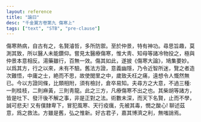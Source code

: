 ```yaml
---
layout: reference
title: "論曰"
desc: "千金翼方卷第九 傷寒上"
tags: ["text", "STB", "pre-clause"]
---
```



傷寒熱病，自古有之，名賢濬哲，多所防禦。至於仲景，特有神功。尋思旨趣，莫測其致，所以醫人未能鑽仰。嘗見太醫療傷寒，惟大靑、知母等諸冷物投之，極與仲景本意相反。湯藥雖行，百無一效。傷其如此，遂披《傷寒大論》，鳩集要妙。以爲其方，行之以來，未有不驗。舊法方證，意義幽隱，乃令近智所迷，覽之者造次難悟，中庸之士，絶而不思，故使閭里之中，歲致夭枉之痛，遠想令人慨然無已。今以方證同條，比類相附，須有檢討，倉卒易知。夫尋方之大意，不過三種:一則桂枝，二則麻黃，三則靑龍。此之三方，凡療傷寒不出之也。其柴胡等諸方，皆是吐下、發汗後不解之事，非是正對之法。術數未深，而天下名賢，止而不學，誠可悲夫! 又有僕隸卑下，冒犯風寒、天行疫癘，先被其毒，憫之酸心! 聊述茲意，爲之救法。方雖是舊，弘之惟新。好古君子，嘉其博濟之利，無嗤誚焉。
